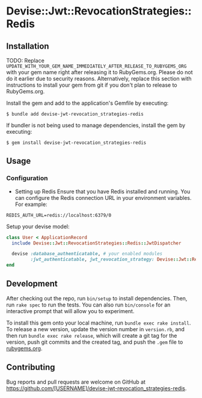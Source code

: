 # Devise::Jwt::RevocationStrategies::Redis

## Installation

TODO: Replace `UPDATE_WITH_YOUR_GEM_NAME_IMMEDIATELY_AFTER_RELEASE_TO_RUBYGEMS_ORG` with your gem name right after releasing it to RubyGems.org. Please do not do it earlier due to security reasons. Alternatively, replace this section with instructions to install your gem from git if you don't plan to release to RubyGems.org.

Install the gem and add to the application's Gemfile by executing:

    $ bundle add devise-jwt-revocation_strategies-redis

If bundler is not being used to manage dependencies, install the gem by executing:

    $ gem install devise-jwt-revocation_strategies-redis

## Usage

### Configuration
- Setting up Redis
Ensure that you have Redis installed and running. You can configure the Redis connection URL in your environment variables. For example:
```#.env
REDIS_AUTH_URL=redis://localhost:6379/0
```

Setup your devise model:
```ruby
class User < ApplicationRecord
  include Devise::Jwt::RevocationStrategies::Redis::JwtDispatcher

  devise :database_authenticatable, # your enabled modules
         :jwt_authenticatable, jwt_revocation_strategy: Devise::Jwt::RevocationStrategies::Redis
end
```

## Development

After checking out the repo, run `bin/setup` to install dependencies. Then, run `rake spec` to run the tests. You can also run `bin/console` for an interactive prompt that will allow you to experiment.

To install this gem onto your local machine, run `bundle exec rake install`. To release a new version, update the version number in `version.rb`, and then run `bundle exec rake release`, which will create a git tag for the version, push git commits and the created tag, and push the `.gem` file to [rubygems.org](https://rubygems.org).

## Contributing

Bug reports and pull requests are welcome on GitHub at https://github.com/[USERNAME]/devise-jwt-revocation_strategies-redis.
